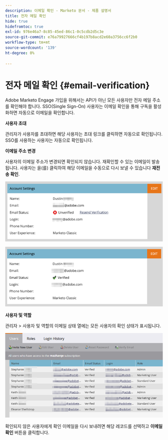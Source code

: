 ```yaml
---
description: 이메일 확인 - Marketo 문서 - 제품 설명서
title: 전자 메일 확인
hide: true
hidefromtoc: true
exl-id: 976e46a7-8c85-45ed-86c1-0c5cdb2d5c3e
source-git-commit: e76a79927666cf4b197b8acd2e60a3756cc6f2b0
workflow-type: tm+mt
source-wordcount: '139'
ht-degree: 0%

---
```


# 전자 메일 확인 {#email-verification}

Adobe Marketo Engage 가입을 위해서는 API가 아닌 모든 사용자만 전자 메일 주소를 확인해야 합니다. SSO(Single Sign-On) 사용자는 이메일 확인을 통해 구독을 활성화하면 자동으로 이메일을 확인합니다.

**사용자 초대**

관리자가 사용자를 초대하면 해당 사용자는 초대 링크를 클릭하면 자동으로 확인됩니다. SSO를 사용하는 사용자는 자동으로 확인됩니다.

**이메일 주소 변경**

사용자의 이메일 주소가 변경되면 확인되지 않습니다. 재확인할 수 있는 이메일이 발송됩니다. 사용자는 을(를) 클릭하여 해당 이메일을 수동으로 다시 보낼 수 있습니다 **재전송 확인**.

![](assets/email-verification-1.png)

![](assets/email-verification-2.png)

**사용자 및 역할**

관리자 > 사용자 및 역할의 이메일 상태 열에는 모든 사용자의 확인 상태가 표시됩니다.

![](assets/email-verification-3.png)

확인되지 않은 사용자에게 확인 이메일을 다시 보내려면 해당 레코드를 선택하고 **이메일 확인** 버튼을 클릭합니다.

